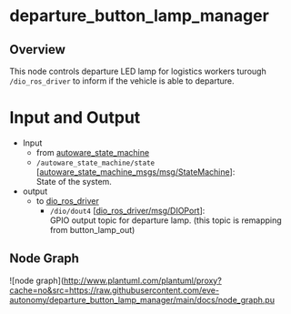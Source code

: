 # departure_button_lamp_manager

## Overview
This node controls departure LED lamp for logistics workers turough `/dio_ros_driver` to inform if the vehicle is able to departure.

# Input and Output

- Input
    - from [autoware_state_machine](https://github.com/eve-autonomy/autoware_state_machine_msgs/tree/main)
    - `/autoware_state_machine/state` \[[autoware_state_machine_msgs/msg/StateMachine](https://github.com/eve-autonomy/autoware_state_machine_msgs/blob/main/msg/StateMachine.msg)\]:<br>State of the system.
- output
  - to [dio_ros_driver](https://github.com/tier4/dio_ros_driver/)
    - `/dio/dout4`  \[[dio_ros_driver/msg/DIOPort](https://github.com/tier4/dio_ros_driver/blob/develop/ros2/msg/DIOPort.msg)\]:<br>GPIO output topic for departure lamp. (this topic is remapping from button_lamp_out)
## Node Graph

![node graph](http://www.plantuml.com/plantuml/proxy?cache=no&src=https://raw.githubusercontent.com/eve-autonomy/departure_button_lamp_manager/main/docs/node_graph.pu

